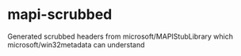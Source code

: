 # mapi-scrubbed
Generated scrubbed headers from microsoft/MAPIStubLibrary which microsoft/win32metadata can understand
